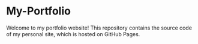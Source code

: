 # My-Portfolio
Welcome to my portfolio website! This repository contains the source code of my personal site, which is hosted on GitHub Pages.
